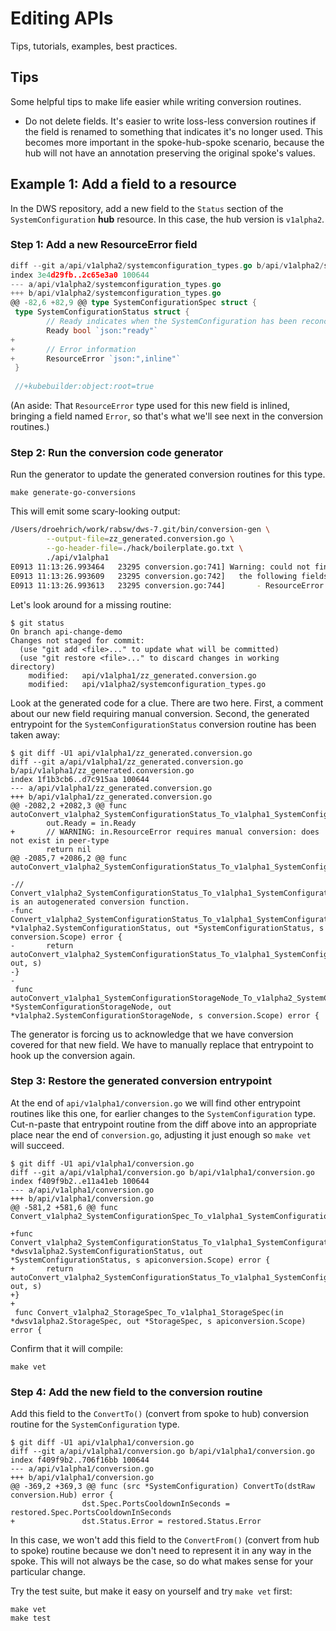 # Editing APIs

Tips, tutorials, examples, best practices.

## Tips

Some helpful tips to make life easier while writing conversion routines.

* Do not delete fields. It's easier to write loss-less conversion routines if the field is renamed to something that indicates it's no longer used. This becomes more important in the spoke-hub-spoke scenario, because the hub will not have an annotation preserving the original spoke's values.

## Example 1: Add a field to a resource

In the DWS repository, add a new field to the `Status` section of the `SystemConfiguration` **hub** resource. In this case, the hub version is `v1alpha2`.

### Step 1: Add a new ResourceError field

```go
diff --git a/api/v1alpha2/systemconfiguration_types.go b/api/v1alpha2/systemconfiguration_types.go
index 3e4d29fb..2c65e3a0 100644
--- a/api/v1alpha2/systemconfiguration_types.go
+++ b/api/v1alpha2/systemconfiguration_types.go
@@ -82,6 +82,9 @@ type SystemConfigurationSpec struct {
 type SystemConfigurationStatus struct {
        // Ready indicates when the SystemConfiguration has been reconciled
        Ready bool `json:"ready"`
+
+       // Error information
+       ResourceError `json:",inline"`
 }
 
 //+kubebuilder:object:root=true
 ```

(An aside: That `ResourceError` type used for this new field is inlined, bringing a field named `Error`, so that's what we'll see next in the conversion routines.)

### Step 2: Run the conversion code generator

Run the generator to update the generated conversion routines for this type.

```console
make generate-go-conversions
```

This will emit some scary-looking output:

```bash
/Users/droehrich/work/rabsw/dws-7.git/bin/conversion-gen \
        --output-file=zz_generated.conversion.go \
        --go-header-file=./hack/boilerplate.go.txt \
        ./api/v1alpha1
E0913 11:13:26.993464   23295 conversion.go:741] Warning: could not find nor generate a final Conversion function for github.com/DataWorkflowServices/dws/api/v1alpha2.SystemConfigurationStatus -> github.com/DataWorkflowServices/dws/api/v1alpha1.SystemConfigurationStatus
E0913 11:13:26.993609   23295 conversion.go:742]   the following fields need manual conversion:
E0913 11:13:26.993613   23295 conversion.go:744]       - ResourceError
```

Let's look around for a missing routine:

```console
$ git status
On branch api-change-demo
Changes not staged for commit:
  (use "git add <file>..." to update what will be committed)
  (use "git restore <file>..." to discard changes in working directory)
    modified:   api/v1alpha1/zz_generated.conversion.go
    modified:   api/v1alpha2/systemconfiguration_types.go
```

Look at the generated code for a clue. There are two here. First, a comment about our new field requiring manual conversion. Second, the generated entrypoint for the `SystemConfigurationStatus` conversion routine has been taken away:

```console
$ git diff -U1 api/v1alpha1/zz_generated.conversion.go 
diff --git a/api/v1alpha1/zz_generated.conversion.go b/api/v1alpha1/zz_generated.conversion.go
index 1f1b3cb6..d7c915aa 100644
--- a/api/v1alpha1/zz_generated.conversion.go
+++ b/api/v1alpha1/zz_generated.conversion.go
@@ -2082,2 +2082,3 @@ func autoConvert_v1alpha2_SystemConfigurationStatus_To_v1alpha1_SystemConfigurat
        out.Ready = in.Ready
+       // WARNING: in.ResourceError requires manual conversion: does not exist in peer-type
        return nil
@@ -2085,7 +2086,2 @@ func autoConvert_v1alpha2_SystemConfigurationStatus_To_v1alpha1_SystemConfigurat
 
-// Convert_v1alpha2_SystemConfigurationStatus_To_v1alpha1_SystemConfigurationStatus is an autogenerated conversion function.
-func Convert_v1alpha2_SystemConfigurationStatus_To_v1alpha1_SystemConfigurationStatus(in *v1alpha2.SystemConfigurationStatus, out *SystemConfigurationStatus, s conversion.Scope) error {
-       return autoConvert_v1alpha2_SystemConfigurationStatus_To_v1alpha1_SystemConfigurationStatus(in, out, s)
-}
-
 func autoConvert_v1alpha1_SystemConfigurationStorageNode_To_v1alpha2_SystemConfigurationStorageNode(in *SystemConfigurationStorageNode, out *v1alpha2.SystemConfigurationStorageNode, s conversion.Scope) error {
```

The generator is forcing us to acknowledge that we have conversion covered for that new field. We have to manually replace that entrypoint to hook up the conversion again.

### Step 3: Restore the generated conversion entrypoint

At the end of `api/v1alpha1/conversion.go` we will find other entrypoint routines like this one, for earlier changes to the `SystemConfiguration` type. Cut-n-paste that entrypoint routine from the diff above into an appropriate place near the end of `conversion.go`, adjusting it just enough so `make vet` will succeed.

```console
$ git diff -U1 api/v1alpha1/conversion.go
diff --git a/api/v1alpha1/conversion.go b/api/v1alpha1/conversion.go
index f409f9b2..e11a41eb 100644
--- a/api/v1alpha1/conversion.go
+++ b/api/v1alpha1/conversion.go
@@ -581,2 +581,6 @@ func Convert_v1alpha2_SystemConfigurationSpec_To_v1alpha1_SystemConfigurationSpe
 
+func Convert_v1alpha2_SystemConfigurationStatus_To_v1alpha1_SystemConfigurationStatus(in *dwsv1alpha2.SystemConfigurationStatus, out *SystemConfigurationStatus, s apiconversion.Scope) error {
+       return autoConvert_v1alpha2_SystemConfigurationStatus_To_v1alpha1_SystemConfigurationStatus(in, out, s)
+}
+
 func Convert_v1alpha2_StorageSpec_To_v1alpha1_StorageSpec(in *dwsv1alpha2.StorageSpec, out *StorageSpec, s apiconversion.Scope) error {
```

Confirm that it will compile:

```console
make vet
```

### Step 4: Add the new field to the conversion routine

Add this field to the `ConvertTo()` (convert from spoke to hub) conversion routine for the `SystemConfiguration` type.

```console
$ git diff -U1 api/v1alpha1/conversion.go
diff --git a/api/v1alpha1/conversion.go b/api/v1alpha1/conversion.go
index f409f9b2..706f16bb 100644
--- a/api/v1alpha1/conversion.go
+++ b/api/v1alpha1/conversion.go
@@ -369,2 +369,3 @@ func (src *SystemConfiguration) ConvertTo(dstRaw conversion.Hub) error {
                dst.Spec.PortsCooldownInSeconds = restored.Spec.PortsCooldownInSeconds
+               dst.Status.Error = restored.Status.Error

```

In this case, we won't add this field to the `ConvertFrom()` (convert from hub to spoke) routine because we don't need to represent it in any way in the spoke. This will not always be the case, so do what makes sense for your particular change.

Try the test suite, but make it easy on yourself and try `make vet` first:

```console
make vet
make test
```
